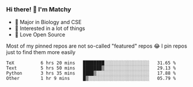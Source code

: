 ### Hi there! 👋 I'm Matchy
- 🧬 Major in Biology and CSE
- 🎈 Interested in a lot of things
- 💜 Love Open Source

Most of my pinned repos are not so-called "featured" repos 😂 I pin repos just to find them more easily

<!--START_SECTION:waka-->

```text
TeX          6 hrs 20 mins   ████████░░░░░░░░░░░░░░░░░   31.65 %
Text         5 hrs 50 mins   ███████▒░░░░░░░░░░░░░░░░░   29.13 %
Python       3 hrs 35 mins   ████▒░░░░░░░░░░░░░░░░░░░░   17.88 %
Other        1 hr 9 mins     █▒░░░░░░░░░░░░░░░░░░░░░░░   05.79 %
```

<!--END_SECTION:waka-->
